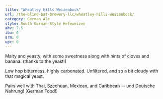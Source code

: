 ```yaml
---
title: "Wheatley Hills Weizenbock"
url: /the-blind-bat-brewery-llc/wheatley-hills-weizenbock/
category: German Ale
style: South German-Style Hefeweizen
abv: 7.5
ibu: 0
srm: 0
upc: 0
---
```

Malty and yeasty, with some sweetness along with hints of cloves and banana. (thanks to the yeast!) 

Low hop bitterness, highly carbonated. Unfiltered, and so a bit cloudy with that magical yeast. 

Pairs well with Thai, Szechuan, Mexican, and Caribbean -- und Deutsche Nahrung! (German Food!)
